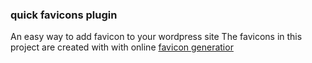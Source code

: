 ### quick favicons plugin

An easy way to add favicon to your wordpress site
The favicons in this project are created with  with online [favicon generatior](https://www.favicon-generator.org/)
